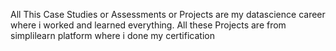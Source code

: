 All This Case Studies or Assessments or Projects are my datascience career where i worked and learned everything. All these Projects are from simplilearn platform where i done my certification
